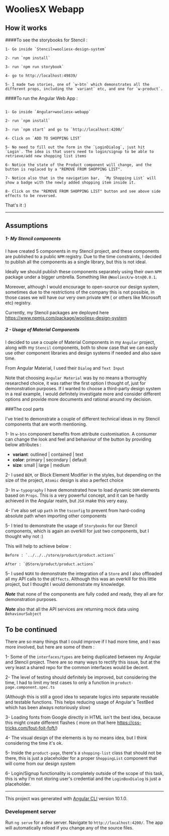 # WooliesX Webapp


## How it works 

####To see the storybooks for Stencil : 

```
1- Go inside `Stencil>wooliesx-design-system`

2- run `npm install`

3- run `npm run storybook`

4- go to http://localhost:49839/

5- I made two stories, one of `w-btn` which demonstrates all the different props, including the `variant` etc, and one for `w-product`.

```

####To run the Angular Web App :

```

1- Go inside `Angular>wooliesx-webapp`

2- run `npm install`

3- run `npm start` and go to `http://localhost:4200/`

4- Click on `ADD TO SHOPPING LIST`

5- No need to fill out the form in the `LoginDialog`, just hit `Login`. The idea is that users need to login/signup to be able to retrieve/add new shopping list items
 
6- Notice the state of the Product component will change, and the button is replaced by a "REMOVE FROM SHOPPING LIST".

7- Notice also that in the navigation bar,  `My Shopping List` will show a badge with the newly added shopping item inside it. 

8- Click on the "REMOVE FROM SHOPPING LIST" button and see above side effects to be reversed.

```
That's it :) 

----
## Assumptions

##### 1- My Stencil components
 
I have created 5 components in my Stencil project, and these components are published to a public `NPM` registry.
Due to the time constraints, I decided to publish all the components as a single library, but this is not ideal.

Ideally we should publish these components separately using their own `NPM` package under a bigger umbrella.
Something like `@WooliesX/w-btn@0.0.1`.  

Moreover, although I would encourage to open-source our design system, sometimes due to the restrictions of the company this is not possible, in those cases we will have our very own private `NPM` ( or others like Microsoft etc) registry. 

Currently, my Stencil packages are deployed here https://www.npmjs.com/package/wooliesx-design-system

##### 2 - Usage of Material Components

I decided to use a couple of Material Components in my `Angular` project, along with my `Stencil` components, both to show case that we can easily use other component libraries and design systems if needed and also save time.

From Angular Material, I used their `Dialog` and `Text Input`

Note that choosing `Angular Material` was by no means a thoroughly researched choice, it was rather the first option I thought of, just for demonstration purposes.
If I wanted to choose a third-party design system in a real example, I would definitely investigate more and consider different options and provide more documents and rational around my decision. 
 

###The cool parts

I've tried to demonstrate a couple of different technical ideas in my Stencil components that are worth mentioning.

1- In `w-btn` component benefits from attribute customisation.
A consumer can change the look and feel and behaviour of the button by providing below attributes : 

* **variant**:    outlined  |   contained   |   text
* **color**:      primary   |   secondary   |   default
* **size**:       small     |   large       |   medium

2- I used `BEM`, or Block Element Modifier in the styles, but depending on the size of the project, `Atomic` design is also a perfect choice

3- In `w-typography` I have demonstrated how to load dynamic `DOM` elements based on `Props`. This is a very powerful concept, and it can be hardly achieved in the Angular realm, but `JSX` make this very easy. 

4- I've also set up `path` in the `tsconfig` to prevent from hard-coding absolute path when importing other components

5- I tried to demonstrate the usage of `Storybooks` for our Stencil components, which is again an overkill for just two components, but I thought why not :)   

This will help to achieve below :  
```
Before : `../../../store/product/product.actions`

After : `@Store/product/product.actions`
```

5- I used `NGRX` to demonstrate the integration of a `Store` and I also offloaded all my API calls to the `@Effects`.
Although this was an overkill for this little project, but I thought I would demonstrate my knowledge.


***Note*** that none of the components are fully coded and ready, they all are for demonstration purposes.  

***Note*** also that all the API services are returning mock data using `BehaviourSubject`   


## To be continued 

There are so many things that I could improve if I had more time, and I was more involved, but here are some of them : 

1- Some of the `interfaces/types` are being duplicated between my Angular and Stencil project. There are so many ways to rectify this issue, but at the very least a shared repo for the common interfaces would be decent. 

2- The level of testing should definitely be improved, but considering the time, I had to limit my test cases to only a function in `product-page.component.spec.ts`

(Although this is still a good idea to separate logics into separate reusable and testable functions. This helps reducing usage of Angular's TestBed which has been always notoriously slow)

3- Loading fonts from Google directly in HTML isn't the best idea, because this might create different flashes ( more on that here https://css-tricks.com/fout-foit-foft/) 

4- The visual design of the elements is by no means idea, but I think considering the time it's ok.  

5- Inside the `product-page`, there's a `shopping-list` class that should not be there, this is just a placeholder for a proper `ShoppingList` component that will come from our design system

6- Login/Signup functionality is completely outside of the scope of this task, this is why I'm not storing user's credential and the `LoginBoxDialog` is just a placeholder.

  
------
This project was generated with [Angular CLI](https://github.com/angular/angular-cli) version 10.1.0.
### Development server
Run `ng serve` for a dev server. Navigate to `http://localhost:4200/`. The app will automatically reload if you change any of the source files.
